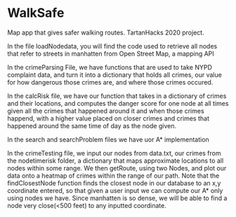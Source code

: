 # WalkSafe
 Map app that gives safer walking routes. TartanHacks 2020 project.

In the file loadNodedata, you will find the code used to retrieve all
nodes that refer to streets in manhatten from Open Street Map, a mapping API

In the crimeParsing File, we have functions that are used to take NYPD complaint data,
and turn it into a dictionary that holds all crimes, our value for how dangerous those
crimes are, and where those crimes occured. 

In the calcRisk file, we have our function that takes in a dictionary of crimes and their locations, 
and computes the danger score for one node at all times given all the crimes that happened around it
and when those crimes happend, with a higher value placed on closer crimes and crimes that happened around
the same time of day as the node given.

In the search and searchProblem files we have uor A* implementation

In the crimeTesting file, we input our nodes from data.txt, our crimes from the nodetimerisk folder, a dictionary
that maps approximate locations to all nodes within some range. We then getRoute, using two Nodes, and plot our data
onto a heatmap of crimes within the range of our path. Note that the findClosestNode function finds the closest node in
our database to an x,y coordinate entered, so that given a user input we can compute our A* only using nodes we have.
Since manhatten is so dense, we will be able to find a node very close(<500 feet) to any inputted coordinate.
